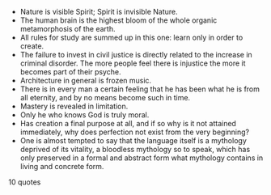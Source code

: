  - Nature is visible Spirit; Spirit is invisible Nature.
 - The human brain is the highest bloom of the whole organic metamorphosis of the earth.
 - All rules for study are summed up in this one: learn only in order to create.
 - The failure to invest in civil justice is directly related to the increase in criminal disorder. The more people feel there is injustice the more it becomes part of their psyche.
 - Architecture in general is frozen music.
 - There is in every man a certain feeling that he has been what he is from all eternity, and by no means become such in time.
 - Mastery is revealed in limitation.
 - Only he who knows God is truly moral.
 - Has creation a final purpose at all, and if so why is it not attained immediately, why does perfection not exist from the very beginning?
 - One is almost tempted to say that the language itself is a mythology deprived of its vitality, a bloodless mythology so to speak, which has only preserved in a formal and abstract form what mythology contains in living and concrete form.

10 quotes